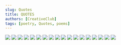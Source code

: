 ```yaml
---
slug: Quotes
title: QUOTES
authors: [CreativeClub]
tags: [poetry, Quotes, poems]
---
```


![](img/ccgsu.jpg)
![](Qoutes/Abdulllahi.jpg)
![](Qoutes/Akko.jpg)
![](Qoutes/amaraci.jpg)
![](Qoutes/Divik.jpg)
![](Qoutes/Eveso.jpg)
![](Qoutes/Ezikel.jpg)
![](Qoutes/galadimah.jpg)
![](Qoutes/Geek.jpg)
![](Qoutes/Gimbiya.jpg)
![](Qoutes/halimah.jpg)
![](Qoutes/iseac.jpg)
![](Qoutes/kumu.jpg)
![](Qoutes/mailittafi.jpg)
![](Qoutes/magaji.jpg)
![](Qoutes/said.jpg)
![](Qoutes/smb.jpg)
![](Qoutes/yusuf.jpg)
